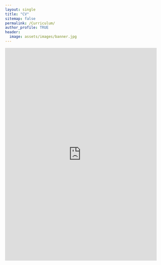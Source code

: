 ```yaml
---
layout: single
title: "CV"
sitemap: false
permalink: /Curriculum/
author_profile: TRUE
header:
  image: assets/images/banner.jpg
---
```


<embed src="https://luanmugarte.github.io/assets/download/Luan_Mugarte_CV.pdf" width="500" height="700" type="application/pdf">
